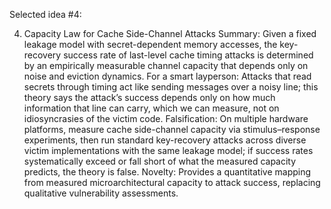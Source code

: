 Selected idea #4:

4) Capacity Law for Cache Side-Channel Attacks
Summary: Given a fixed leakage model with secret-dependent memory accesses, the key-recovery success rate of last-level cache timing attacks is determined by an empirically measurable channel capacity that depends only on noise and eviction dynamics.
For a smart layperson: Attacks that read secrets through timing act like sending messages over a noisy line; this theory says the attack’s success depends only on how much information that line can carry, which we can measure, not on idiosyncrasies of the victim code.
Falsification: On multiple hardware platforms, measure cache side-channel capacity via stimulus–response experiments, then run standard key-recovery attacks across diverse victim implementations with the same leakage model; if success rates systematically exceed or fall short of what the measured capacity predicts, the theory is false.
Novelty: Provides a quantitative mapping from measured microarchitectural capacity to attack success, replacing qualitative vulnerability assessments.
